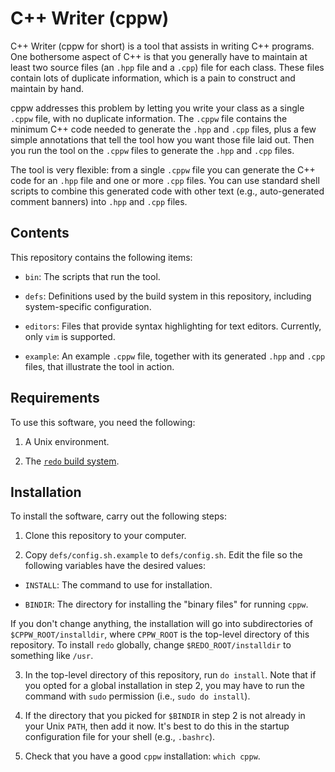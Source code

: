 # C++ Writer (cppw)

C++ Writer (cppw for short) is a tool that assists in writing C++ programs.
One bothersome aspect of C++ is that you generally have to maintain at least
two source files (an `.hpp` file and a `.cpp`) file for each class.
These files contain lots of duplicate information, which is a pain
to construct and maintain by hand.

cppw addresses this problem by letting you write your class as a single `.cppw` 
file, with no duplicate information.
The `.cppw` file contains the minimum C++ code needed to generate the `.hpp`
and `.cpp` files, plus a few simple annotations that tell the tool how you
want those file laid out.
Then you run the tool on the `.cppw` files to generate the `.hpp` and `.cpp`
files.

The tool is very flexible: from a single `.cppw` file you can generate the C++
code for an `.hpp` file and one or more `.cpp` files. You can use standard
shell scripts to combine this generated code with other text (e.g.,
auto-generated comment banners) into `.hpp` and `.cpp` files.

## Contents

This repository contains the following items:

* `bin`: The scripts that run the tool.

* `defs`: Definitions used by the build system in this repository, 
including system-specific configuration.

* `editors`: Files that provide syntax highlighting for text editors.
Currently, only `vim` is supported.

* `example`: An example `.cppw` file, together with its generated
`.hpp` and `.cpp` files, that illustrate the tool in action.

## Requirements

To use this software, you need the following:

1. A Unix environment.

2. The [`redo` build system](https://github.com/bocchino/redo).

## Installation

To install the software, carry out the following steps:

1. Clone this repository to your computer.

2. Copy `defs/config.sh.example` to `defs/config.sh`.
Edit the file so the following variables have the desired values:

  * `INSTALL`: The command to use for installation.

  * `BINDIR`: The directory for installing the "binary files" for 
running `cppw`.

  If you don't change anything, the installation will go into subdirectories
  of `$CPPW_ROOT/installdir`, where `CPPW_ROOT` is the top-level directory
  of this repository.
  To install `redo` globally, change `$REDO_ROOT/installdir` 
  to something like `/usr`.

3. In the top-level directory of this repository, run `do install`.
Note that if you opted for a global installation in step 2, you may
have to run the command with `sudo` permission (i.e., `sudo do install`).

4. If the directory that you picked for `$BINDIR` in step 2 is not already in your 
Unix `PATH`, then add it now.
It's best to do this in the startup configuration file for your shell
(e.g., `.bashrc`).

5. Check that you have a good `cppw` installation: `which cppw`.
